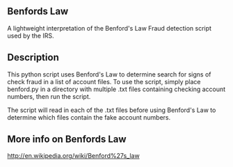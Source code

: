 Benfords Law
-------------
A lightweight interpretation of the Benford's Law Fraud detection script
used by the IRS.

Description
-----------
This python script uses Benford's Law to determine search for signs of
check fraud in a list of account files. To use the script, simply place
benford.py in a directory with multiple .txt files containing checking
account numbers, then run the script.

The script will read in each of the .txt files before using Benford's
Law to determine which files contain the fake account numbers.

More info on Benfords Law
-------------------------
http://en.wikipedia.org/wiki/Benford%27s_law


